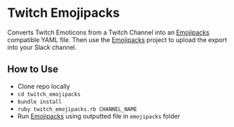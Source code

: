 # Twitch Emojipacks

Converts Twitch Emoticons from a Twitch Channel into an [Emojipacks](https://github.com/lambtron/emojipacks) compatible
YAML file. Then use the [Emojipacks](https://github.com/lambtron/emojipacks#usage)
project to upload the export into your Slack channel.

## How to Use
 * Clone repo locally
 * `cd twitch_emojipacks`
 * `bundle install`
 * `ruby twitch_emojipacks.rb CHANNEL_NAME`
 * Run [Emojipacks](https://github.com/lambtron/emojipacks#usage) using outputted file in `emojipacks` folder

